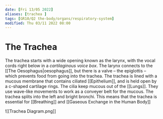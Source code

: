 ```yaml
---
date: [Fri 13/05 2022]
aliases: [trachea ]
tags: [GR10/Q2 the-body/organs/respiratory-system]
modified: Thu 03/11 2022 08:00
---
```

# The Trachea
The trachea starts with a wide opening known as the larynx, with the vocal cords right below in a *cartilaginous voice box*. The larynx connects to the [[The Oesophagus|oesophagus]], but there is a valve – the epiglottis – which prevents food from going into the trachea. The trachea is lined with a mucous membrane that contains ciliated [[Epithelium]], and is held open by a c-shaped cartilage rings. The cilia keep mucous out of the [[Lungs]]. They use wave-like movements to work as a conveyer belt for the mucous. The trachea splits into the left and bright bronchi. This means that the trachea is essential for [[Breathing]] and [[Gaseous Exchange in the Human Body]]

![[Trachea Diagram.png]]